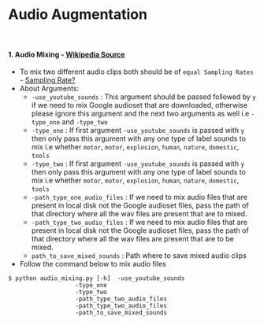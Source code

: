 # Audio Augmentation

<br>

#### 1. Audio Mixing - [Wikipedia Source](https://en.wikipedia.org/wiki/Audio_mixing)
- To mix two different audio clips both should be of ```equal Sampling Rates``` - [Sampling Rate?](https://en.wikipedia.org/wiki/Sampling_%28signal_processing%29)
- About Arguments:
	- ```-use_youtube_sounds``` : This argument should be passed followed by ```y``` if we need to mix Google audioset that are downloaded, otherwise please ignore this argument and the next two arguments as well i.e ```-type_one``` and ```-type_two```
	- ```-type_one``` : If first argument ```-use_youtube_sounds``` is passed with ```y``` then only pass this argument with any one type of label sounds to mix i.e whether ```motor```, ```motor```, ```explosion```, ```human```, ```nature```, ```domestic```, ```tools```
	- ```-type_two``` : If first argument ```-use_youtube_sounds``` is passed with ```y``` then only pass this argument with any one type of label sounds to mix i.e whether ```motor```, ```motor```, ```explosion```, ```human```, ```nature```, ```domestic```, ```tools```
	- ```-path_type_one_audio_files``` : If we need to mix audio files that are present in local disk not the Google audioset files, pass the path of that directory where all the wav files are present that are to mixed.
	- ```-path_type_two_audio_files``` : If we need to mix audio files that are present in local disk not the Google audioset files, pass the path of that directory where all the wav files are present that are to be mixed.
	- ```path_to_save_mixed_sounds``` : Path where to save mixed audio clips
- Follow the command below to mix audio files

```shell
$ python audio_mixing.py [-h]  -use_youtube_sounds
			       -type_one
			       -type_two
			       -path_type_two_audio_files
			       -path_type_two_audio_files
			       -path_to_save_mixed_sounds
```


